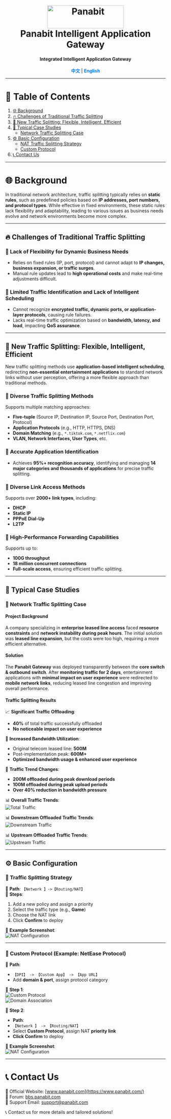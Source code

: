 <a name="readme-top"></a>
<h1 align="center">
  <img src="assets/Panabit.png" alt="Panabit" width="240" height="72">
  <br>
  Panabit Intelligent Application Gateway
</h1>
<h4 align="center">Integrated Intelligent Application Gateway</h4>

<p align="center">
  <a href="README.md" style="color: #007bff; text-decoration: none; font-weight: bold;">中文</a> | <span style="color: #007bff; font-weight: bold;">English</span>
</p>

---

# 📌 Table of Contents
1. [🌐 Background](#background)
2. [🔥 Challenges of Traditional Traffic Splitting](#challenges-of-traditional-traffic-splitting)
3. [🚀 New Traffic Splitting: Flexible, Intelligent, Efficient](#new-traffic-splitting-flexible-intelligent-efficient)
4. [📌 Typical Case Studies](#typical-case-studies)
   - [Network Traffic Splitting Case](#network-traffic-splitting-case)
5. [⚙️ Basic Configuration](#basic-configuration)
   - [NAT Traffic Splitting Strategy](#nat-traffic-splitting-strategy)
   - [Custom Protocol](#custom-protocol)
6. [📞 Contact Us](#contact-us)

---

# 🌐 **Background**  
<a id="background"></a>
In traditional network architecture, traffic splitting typically relies on **static rules**, such as predefined policies based on **IP addresses, port numbers, and protocol types**. While effective in fixed environments, these static rules lack flexibility and adaptability, leading to various issues as business needs evolve and network environments become more complex.

---

## 🔥 **Challenges of Traditional Traffic Splitting**  
<a id="challenges-of-traditional-traffic-splitting"></a>

### 🔹 **Lack of Flexibility for Dynamic Business Needs**  
- Relies on fixed rules (IP, port, protocol) and cannot adapt to **IP changes, business expansion, or traffic surges**.  
- Manual rule updates lead to **high operational costs** and make real-time adjustments difficult.

### 🔹 **Limited Traffic Identification and Lack of Intelligent Scheduling**  
- Cannot recognize **encrypted traffic, dynamic ports, or application-layer protocols**, causing rule failures.  
- Lacks real-time traffic optimization based on **bandwidth, latency, and load**, impacting **QoS assurance**.

---

## 🚀 **New Traffic Splitting: Flexible, Intelligent, Efficient**  
<a id="new-traffic-splitting-flexible-intelligent-efficient"></a>

New traffic splitting methods use **application-based intelligent scheduling**, redirecting **non-essential entertainment applications** to standard network links without user perception, offering a more flexible approach than traditional methods.

### 🎯 **Diverse Traffic Splitting Methods**  
Supports multiple matching approaches:  
- **Five-tuple** (Source IP, Destination IP, Source Port, Destination Port, Protocol)  
- **Application Protocols** (e.g., HTTP, HTTPS, DNS)  
- **Domain Matching** (e.g., `*.tiktok.com`, `*.netflix.com`)  
- **VLAN, Network Interfaces, User Types**, etc.

### 🎯 **Accurate Application Identification**  
- Achieves **95%+ recognition accuracy**, identifying and managing **14 major categories and thousands of applications** for precise traffic splitting.

### 🎯 **Diverse Link Access Methods**  
Supports over **2000+ link types**, including:
- **DHCP**
- **Static IP**
- **PPPoE Dial-Up**
- **L2TP**

### 🎯 **High-Performance Forwarding Capabilities**  
Supports up to:
- **100G throughput**
- **18 million concurrent connections**
- **Full-scale access**, ensuring efficient traffic splitting.

---

## 📌 **Typical Case Studies**  
<a id="typical-case-studies"></a>

### **📌 Network Traffic Splitting Case**  
<a id="network-traffic-splitting-case"></a>

#### **Project Background**  
A company specializing in **enterprise leased line access** faced **resource constraints** and **network instability during peak hours**. The initial solution was **leased line expansion**, but the costs were too high, requiring a more efficient alternative.

#### **Solution**  
The **Panabit Gateway** was deployed transparently between the **core switch & outbound switch**. After **monitoring traffic for 2 days**, entertainment applications with **minimal impact on user experience** were redirected to **mobile network links**, reducing leased line congestion and improving overall performance.

#### **Traffic Splitting Results**  
📈 **Significant Traffic Offloading**:
- **40%** of total traffic successfully offloaded  
- **No noticeable impact on user experience**

📌 **Increased Bandwidth Utilization**:
- Original telecom leased line: **500M**
- Post-implementation peak: **600M+**
- **Optimized bandwidth usage & enhanced user experience**

📌 **Traffic Trend Changes**:
- **200M offloaded during peak download periods**
- **100M offloaded during peak upload periods**
- **Over 40% reduction in bandwidth pressure**

📊 **Overall Traffic Trends**:  
![Total Traffic](assets/total_traffic.png)

📊 **Downstream Offloaded Traffic Trends**:  
![Downstream Traffic](assets/downstream.png)

📊 **Upstream Offloaded Traffic Trends**:  
![Upstream Traffic](assets/upstream.png)

---

## ⚙️ **Basic Configuration**  
<a id="basic-configuration"></a>

### **🔹 Traffic Splitting Strategy**  
📌 **Path**: `【Network 】->【Routing/NAT】`   
📌 **Steps**:
1. Add a new policy and assign a priority
2. Select the traffic type (e.g., **Game**)
3. Choose the NAT link
4. Click **Confirm** to deploy

📌 **Example Screenshot**:  
![NAT Configuration](assets/nat_config_EN.png)

---

### **🔹 Custom Protocol (Example: NetEase Protocol)**  
<a id="custom-protocol"></a>

📌 **Path**:  
- `【DPI】 -> 【Custom App】 -> 【App URL】`
- Add **domain & port**, assign protocol category

📌 **Step 1**:  
![Custom Protocol](assets/custom_protocol_step1_EN.png)  
![Domain Association](assets/custom_protocol_step2_EN.png)

📌 **Step 2**:  
- **Path**:  
-  `【Network 】 -> 【Routing/NAT】`
- Select **Custom Protocol**, assign NAT **priority link**
- **Click Confirm** to deploy

📌 **Example Screenshot**:  
![NAT Configuration](assets/custom_protocol_step3_EN.png)

---

# 📞 **Contact Us**  
<a id="contact-us"></a>
🔗 Official Website: [www.panabit.com](https://www.panabit.com/)  
🔗 Forum: [bbs.panabit.com](https://bbs.panabit.com/)  
📧 Support Email: support@panabit.com  

📞 Contact us for more details and tailored solutions!



